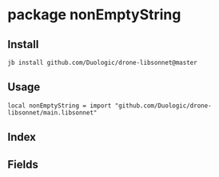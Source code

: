 # package nonEmptyString



## Install

```
jb install github.com/Duologic/drone-libsonnet@master
```

## Usage

```jsonnet
local nonEmptyString = import "github.com/Duologic/drone-libsonnet/main.libsonnet"
```

## Index



## Fields

